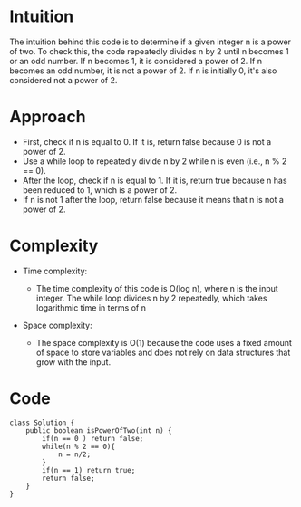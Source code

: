 # Intuition

The intuition behind this code is to determine if a given integer n is a power of two. To check this, the code repeatedly divides n by 2 until n becomes 1 or an odd number. If n becomes 1, it is considered a power of 2. If n becomes an odd number, it is not a power of 2. If n is initially 0, it's also considered not a power of 2.

# Approach

- First, check if n is equal to 0. If it is, return false because 0 is not a power of 2.
- Use a while loop to repeatedly divide n by 2 while n is even (i.e., n % 2 == 0).
- After the loop, check if n is equal to 1. If it is, return true because n has been reduced to 1, which is a power of 2.
- If n is not 1 after the loop, return false because it means that n is not a power of 2.

# Complexity

- Time complexity:

  - The time complexity of this code is O(log n), where n is the input integer. The while loop divides n by 2 repeatedly, which takes logarithmic time in terms of n

- Space complexity:
  - The space complexity is O(1) because the code uses a fixed amount of space to store variables and does not rely on data structures that grow with the input.

# Code

```
class Solution {
    public boolean isPowerOfTwo(int n) {
        if(n == 0 ) return false;
        while(n % 2 == 0){
            n = n/2;
        }
        if(n == 1) return true;
        return false;
    }
}
```
